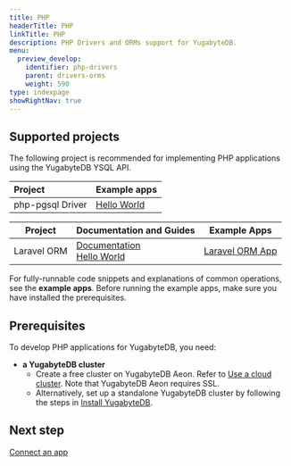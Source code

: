 ```yaml
---
title: PHP
headerTitle: PHP
linkTitle: PHP
description: PHP Drivers and ORMs support for YugabyteDB.
menu:
  preview_develop:
    identifier: php-drivers
    parent: drivers-orms
    weight: 590
type: indexpage
showRightNav: true
---
```


## Supported projects

The following project is recommended for implementing PHP applications using the YugabyteDB YSQL API.

| Project | Example apps |
| :------ | :----------- |
| php-pgsql Driver | [Hello World](ysql/) |

| Project | Documentation and Guides | Example Apps |
| ------- | ------------------------ | ------------ |
| Laravel ORM | [Documentation](laravel/)<br />[Hello World](../orms/php/ysql-laravel/) | [Laravel ORM App](https://github.com/yugabyte/orm-examples/tree/master/php/laravel/)

For fully-runnable code snippets and explanations of common operations, see the **example apps**. Before running the example apps, make sure you have installed the prerequisites.

## Prerequisites

To develop PHP applications for YugabyteDB, you need:

- **a YugabyteDB cluster**
  - Create a free cluster on YugabyteDB Aeon. Refer to [Use a cloud cluster](/preview/quick-start-yugabytedb-managed/). Note that YugabyteDB Aeon requires SSL.
  - Alternatively, set up a standalone YugabyteDB cluster by following the steps in [Install YugabyteDB](/preview/quick-start/macos/).

## Next step

[Connect an app](ysql/)
